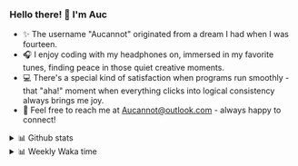### Hello there! 👋 I'm Auc

- ✨ The username "Aucannot" originated from a dream I had when I was fourteen.  
- 🎧 I enjoy coding with my headphones on, immersed in my favorite tunes, finding peace in those quiet creative moments.  
- 💻 There's a special kind of satisfaction when programs run smoothly - that "aha!" moment when everything clicks into logical consistency always brings me joy.
- 📧 Feel free to reach me at [Aucannot@outlook.com](mailto:Aucannot@outlook.com) - always happy to connect!

<details>
  <summary>📊 Github stats</summary>
  <div align="center">
    <img height="180em" src="https://github-readme-stats-delta-three-96.vercel.app/api?username=Aucannot&theme=tokyonight&count_private=true&show_icons=true&include_all_commits=true&custom_title=GitHub_Stats"/>
    <img height="180em" src="https://github-readme-stats-delta-three-96.vercel.app/api/top-langs/?username=Aucannot&theme=tokyonight&layout=compact&hide=CMake,Makefile"/>
  </div>
</details>
<details>
  <summary>📊 Weekly Waka time</summary>
  
  <!--START_SECTION:waka-->

```txt
Python       16 hrs 46 mins  █████████████▒░░░░░░░░░░░   53.93 %
Bash         6 hrs 13 mins   █████░░░░░░░░░░░░░░░░░░░░   20.02 %
Jinja        3 hrs 59 mins   ███▒░░░░░░░░░░░░░░░░░░░░░   12.85 %
Docker       1 hr 37 mins    █▒░░░░░░░░░░░░░░░░░░░░░░░   05.21 %
JSON         1 hr 17 mins    █░░░░░░░░░░░░░░░░░░░░░░░░   04.13 %
```

<!--END_SECTION:waka-->
</details>
